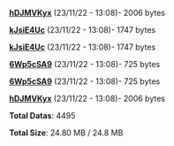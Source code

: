 [**hDJMVKyx**](/data/hDJMVKyx.txt) (23/11/22 - 13:08)- 2006 bytes

[**kJsiE4Uc**](/data/kJsiE4Uc.txt) (23/11/22 - 13:08)- 1747 bytes

[**kJsiE4Uc**](/data/kJsiE4Uc.txt) (23/11/22 - 13:08)- 1747 bytes

[**6Wp5cSA9**](/data/6Wp5cSA9.txt) (23/11/22 - 13:08)- 725 bytes

[**6Wp5cSA9**](/data/6Wp5cSA9.txt) (23/11/22 - 13:08)- 725 bytes

[**hDJMVKyx**](/data/hDJMVKyx.txt) (23/11/22 - 13:08)- 2006 bytes

**Total Datas**: 4495

**Total Size**: 24.80 MB / 24.8 MB